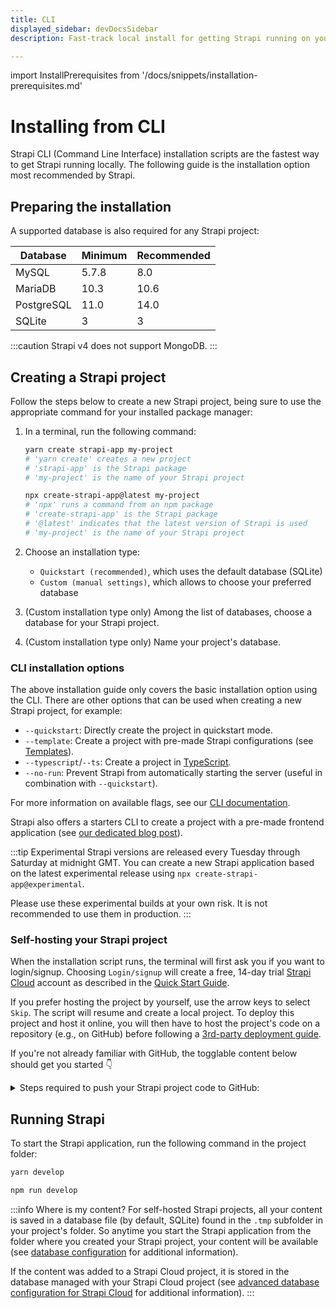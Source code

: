 ```yaml
---
title: CLI
displayed_sidebar: devDocsSidebar
description: Fast-track local install for getting Strapi running on your computer in less than a minute.

---
```


import InstallPrerequisites from '/docs/snippets/installation-prerequisites.md'

# Installing from CLI

Strapi CLI (Command Line Interface) installation scripts are the fastest way to get Strapi running locally. The following guide is the installation option most recommended by Strapi.

## Preparing the installation

<InstallPrerequisites components={props.components} />

A supported database is also required for any Strapi project:

| Database   | Minimum | Recommended |
|------------|---------|-------------|
| MySQL      | 5.7.8   | 8.0         |
| MariaDB    | 10.3    | 10.6        |
| PostgreSQL | 11.0    | 14.0        |
| SQLite     | 3       | 3           |

:::caution
Strapi v4 does not support MongoDB.
:::

## Creating a Strapi project

Follow the steps below to create a new Strapi project, being sure to use the appropriate command for your installed package manager:

1. In a terminal, run the following command:

    <Tabs groupId="yarn-npm">

    <TabItem value="yarn" label="Yarn">

    ```bash
    yarn create strapi-app my-project
    # 'yarn create' creates a new project
    # 'strapi-app' is the Strapi package
    # 'my-project' is the name of your Strapi project
    ```
    
    </TabItem>

    <TabItem value="npm" label="NPM">

    ```bash
    npx create-strapi-app@latest my-project
    # 'npx' runs a command from an npm package
    # 'create-strapi-app' is the Strapi package
    # '@latest' indicates that the latest version of Strapi is used
    # 'my-project' is the name of your Strapi project
    ```
    
    </TabItem>

    </Tabs>

2. Choose an installation type:

   - `Quickstart (recommended)`, which uses the default database (SQLite)
   - `Custom (manual settings)`, which allows to choose your preferred database

3. (Custom installation type only) Among the list of databases, choose a database for your Strapi project.

4. (Custom installation type only) Name your project's database.

### CLI installation options

The above installation guide only covers the basic installation option using the CLI. There are other options that can be used when creating a new Strapi project, for example:

- `--quickstart`: Directly create the project in quickstart mode.
- `--template`: Create a project with pre-made Strapi configurations (see [Templates](/dev-docs/templates)).
- `--typescript`/`--ts`: Create a project in [TypeScript](/dev-docs/typescript).
- `--no-run`: Prevent Strapi from automatically starting the server (useful in combination with `--quickstart`).

<!-- TODO: update with the flag to bypass the Cloud login -->

For more information on available flags, see our [CLI documentation](/dev-docs/cli).

Strapi also offers a starters CLI to create a project with a pre-made frontend application (see [our dedicated blog post](https://strapi.io/blog/announcing-the-strapi-starter-cli)).

:::tip
Experimental Strapi versions are released every Tuesday through Saturday at midnight GMT. You can create a new Strapi application based on the latest experimental release using `npx create-strapi-app@experimental`.

Please use these experimental builds at your own risk. It is not recommended to use them in production.
:::

### Self-hosting your Strapi project

When the installation script runs, the terminal will first ask you if you want to login/signup. Choosing `Login/signup` will create a free, 14-day trial [Strapi Cloud](/cloud/intro#what-is-strapi-cloud) account as described in the [Quick Start Guide](/dev-docs/quick-start).

If you prefer hosting the project by yourself, use the arrow keys to select `Skip`. The script will resume and create a local project. To deploy this project and host it online, you will then have to host the project's code on a repository (e.g., on GitHub) before following a [3rd-party deployment guide](/dev-docs/deployment).

If you're not already familiar with GitHub, the togglable content below should get you started 👇

<details>
<summary>Steps required to push your Strapi project code to GitHub:</summary>

1. In the terminal, ensure you are still in the folder that hosts the Strapi project you created.
2. Run the `git init` command to initialize git for this folder.
3. Run the `git add .` command to add all modified files to the git index.
4. Run the `git commit -m "Initial commit"` command to create a commit with all the added changes.
5. Log in to your GitHub account and [create a new repository](https://docs.github.com/en/repositories/creating-and-managing-repositories/quickstart-for-repositories). Give the new repository a name, for instance `my-first-strapi-project`, and remember this name.
6. Go back to the terminal and push your local repository to GitHub:

  a. Run a command similar to the following: `git remote add origin git@github.com:yourname/my-first-strapi-project.git`, ensuring you replace `yourname` by your own GitHub profile name, and `my-first-strapi-project` by the actual name you used at step 4.

  b. Run the `git push --set-upstream origin main` command to finally push the commit to your GitHub repository.

Additional information about using git with the command line interface can be found in the [official GitHub documentation](https://docs.github.com/en/migrations/importing-source-code/using-the-command-line-to-import-source-code/adding-locally-hosted-code-to-github#adding-a-local-repository-to-github-using-git).

</details>



## Running Strapi

To start the Strapi application, run the following command in the project folder:

<Tabs groupId="yarn-npm">

<TabItem value="yarn" label="Yarn">

```bash
yarn develop
```

</TabItem>

<TabItem value="npm" label="NPM">

```bash
npm run develop
```

</TabItem>

</Tabs>

:::info Where is my content?
For self-hosted Strapi projects, all your content is saved in a database file (by default, SQLite) found in the `.tmp` subfolder in your project's folder. So anytime you start the Strapi application from the folder where you created your Strapi project, your content will be available (see [database configuration](/dev-docs/configurations/database) for additional information).

If the content was added to a Strapi Cloud project, it is stored in the database managed with your Strapi Cloud project (see [advanced database configuration for Strapi Cloud](/cloud/advanced/database) for additional information).
:::
